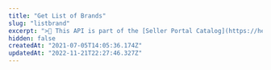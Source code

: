 ```yaml
---
title: "Get List of Brands"
slug: "listbrand"
excerpt: ">📘 This API is part of the [Seller Portal Catalog](https://help.vtex.com/en/tutorial/how-the-seller-portal-catalog-works--7pMB6YOt6YQDQQbzFB4Pxp). This functionality is in the Beta stage and can be discontinued at any moment at VTEX's discretion. VTEX will not be responsible for any instabilities caused by its use or discontinuity. If you have any questions, please contact [our Support Center](https://support.vtex.com/hc/en-us). \r\n\r\n Retrieves general information about all brands of the store. It is mandatory to use at least one query parameter. \r\n\r\n## Response body example\r\n\r\n```json\r\n{\r\n    \"data\": [\r\n        {\r\n            \"id\": \"7\",\r\n            \"name\": \"All For Paws\",\r\n            \"isActive\": true,\r\n            \"createdAt\": \"2022-01-17T19:43:14.18678Z\",\r\n            \"updatedAt\": \"2022-01-17T19:43:14.18678Z\"\r\n        },\r\n        {\r\n            \"id\": \"1\",\r\n            \"name\": \"AOC\",\r\n            \"isActive\": true,\r\n            \"createdAt\": \"2021-08-16T21:13:40.55189Z\",\r\n            \"updatedAt\": \"2021-08-16T21:13:40.55189Z\"\r\n        }\r\n    ],\r\n    \"_metadata\": {\r\n        \"total\": 18,\r\n        \"from\": 1,\r\n        \"to\": 2,\r\n        \"orderBy\": \"name,asc\"\r\n    }\r\n}\r\n```"
hidden: false
createdAt: "2021-07-05T14:05:36.174Z"
updatedAt: "2022-11-21T22:27:46.327Z"
---
```

